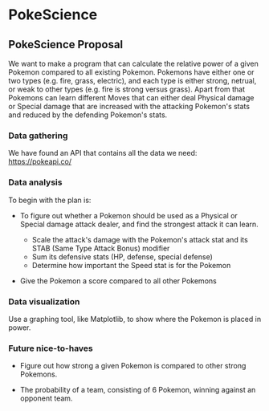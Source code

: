 # PokeScience

## PokeScience Proposal

We want to make a program that can calculate the relative power of a given Pokemon compared to all existing Pokemon. Pokemons have either one or two types (e.g. fire, grass, electric), and each type is either strong, netrual, or weak to other types (e.g. fire is strong versus grass). Apart from that Pokemons can learn different Moves that can either deal Physical damage or Special damage that are increased with the attacking Pokemon's stats and reduced by the defending Pokemon's stats.

### Data gathering

We have found an API that contains all the data we need: <https://pokeapi.co/>

### Data analysis

To begin with the plan is:

- To figure out whether a Pokemon should be used as a Physical or Special damage attack dealer, and find the strongest attack it can learn.
  - Scale the attack's damage with the Pokemon's attack stat and its STAB (Same Type Attack Bonus) modifier
  - Sum its defensive stats (HP, defense, special defense)
  - Determine how important the Speed stat is for the Pokemon

- Give the Pokemon a score compared to all other Pokemons

### Data visualization

Use a graphing tool, like Matplotlib, to show where the Pokemon is placed in power.

### Future nice-to-haves

- Figure out how strong a given Pokemon is compared to other strong Pokemons.

- The probability of a team, consisting of 6 Pokemon, winning against an opponent team.

